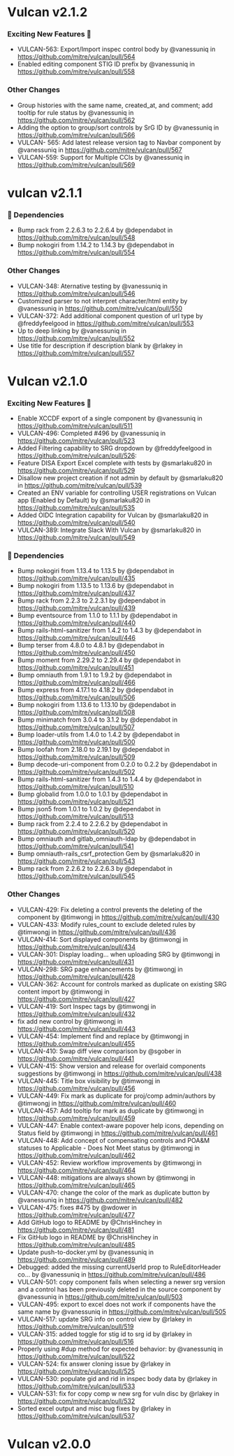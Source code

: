 # Vulcan v2.1.2

### Exciting New Features 🎉
* VULCAN-563: Export/Import inspec control body by @vanessuniq in https://github.com/mitre/vulcan/pull/564
* Enabled editing component STIG ID prefix by @vanessuniq in https://github.com/mitre/vulcan/pull/558
### Other Changes
* Group histories with the same name, created_at, and comment; add tooltip for rule status by @vanessuniq in https://github.com/mitre/vulcan/pull/562
* Adding the option to group/sort controls by SrG ID by @vanessuniq in https://github.com/mitre/vulcan/pull/566
* VULCAN- 565: Add latest release version tag to Navbar component by @vanessuniq in https://github.com/mitre/vulcan/pull/567
* VULCAN-559: Support for Multiple CCIs by @vanessuniq in https://github.com/mitre/vulcan/pull/569

# vulcan v2.1.1

### 👒 Dependencies
* Bump rack from 2.2.6.3 to 2.2.6.4 by @dependabot in https://github.com/mitre/vulcan/pull/548
* Bump nokogiri from 1.14.2 to 1.14.3 by @dependabot in https://github.com/mitre/vulcan/pull/554
### Other Changes
* VULCAN-348: Aternative testing by @vanessuniq in https://github.com/mitre/vulcan/pull/546
* Customized parser to not interpret character/html entity by @vanessuniq in https://github.com/mitre/vulcan/pull/550
* VULCAN-372: Add additional component question of url type by @freddyfeelgood in https://github.com/mitre/vulcan/pull/553
* Up to deep linking by @vanessuniq in https://github.com/mitre/vulcan/pull/552
* Use title for description if description blank by @rlakey in https://github.com/mitre/vulcan/pull/557

# Vulcan v2.1.0

### Exciting New Features 🎉
* Enable XCCDF export of a single component by @vanessuniq in https://github.com/mitre/vulcan/pull/511
* VULCAN-496: Completed #496 by @vanessuniq in https://github.com/mitre/vulcan/pull/523
* Added Filtering capability to SRG dropdown by @freddyfeelgood in https://github.com/mitre/vulcan/pull/526:
* Feature DISA Export Excel complete with tests by @smarlaku820 in https://github.com/mitre/vulcan/pull/529
* Disallow new project creation if not admin by default by @smarlaku820 in https://github.com/mitre/vulcan/pull/539
* Created an ENV variable for controlling USER registrations on Vulcan app (Enabled by Default) by @smarlaku820 in https://github.com/mitre/vulcan/pull/535
* Added OIDC Integration capability for Vulcan by @smarlaku820 in https://github.com/mitre/vulcan/pull/540
* VULCAN-389: Integrate Slack With Vulcan by @smarlaku820 in https://github.com/mitre/vulcan/pull/549
### 👒 Dependencies
* Bump nokogiri from 1.13.4 to 1.13.5 by @dependabot in https://github.com/mitre/vulcan/pull/435
* Bump nokogiri from 1.13.5 to 1.13.6 by @dependabot in https://github.com/mitre/vulcan/pull/437
* Bump rack from 2.2.3 to 2.2.3.1 by @dependabot in https://github.com/mitre/vulcan/pull/439
* Bump eventsource from 1.1.0 to 1.1.1 by @dependabot in https://github.com/mitre/vulcan/pull/440
* Bump rails-html-sanitizer from 1.4.2 to 1.4.3 by @dependabot in https://github.com/mitre/vulcan/pull/446
* Bump terser from 4.8.0 to 4.8.1 by @dependabot in https://github.com/mitre/vulcan/pull/450
* Bump moment from 2.29.2 to 2.29.4 by @dependabot in https://github.com/mitre/vulcan/pull/451
* Bump omniauth from 1.9.1 to 1.9.2 by @dependabot in https://github.com/mitre/vulcan/pull/466
* Bump express from 4.17.1 to 4.18.2 by @dependabot in https://github.com/mitre/vulcan/pull/506
* Bump nokogiri from 1.13.6 to 1.13.10 by @dependabot in https://github.com/mitre/vulcan/pull/508
* Bump minimatch from 3.0.4 to 3.1.2 by @dependabot in https://github.com/mitre/vulcan/pull/507
* Bump loader-utils from 1.4.0 to 1.4.2 by @dependabot in https://github.com/mitre/vulcan/pull/500
* Bump loofah from 2.18.0 to 2.19.1 by @dependabot in https://github.com/mitre/vulcan/pull/509
* Bump decode-uri-component from 0.2.0 to 0.2.2 by @dependabot in https://github.com/mitre/vulcan/pull/502
* Bump rails-html-sanitizer from 1.4.3 to 1.4.4 by @dependabot in https://github.com/mitre/vulcan/pull/510
* Bump globalid from 1.0.0 to 1.0.1 by @dependabot in https://github.com/mitre/vulcan/pull/521
* Bump json5 from 1.0.1 to 1.0.2 by @dependabot in https://github.com/mitre/vulcan/pull/513
* Bump rack from 2.2.4 to 2.2.6.2 by @dependabot in https://github.com/mitre/vulcan/pull/520
* Bump omniauth and gitlab_omniauth-ldap by @dependabot in https://github.com/mitre/vulcan/pull/541
* Bump omniauth-rails_csrf_protection Gem by @smarlaku820 in https://github.com/mitre/vulcan/pull/543
* Bump rack from 2.2.6.2 to 2.2.6.3 by @dependabot in https://github.com/mitre/vulcan/pull/545
### Other Changes
* VULCAN-429: Fix deleting a control prevents the deleting of the component by @timwongj in https://github.com/mitre/vulcan/pull/430
* VULCAN-433: Modify rules_count to exclude deleted rules by @timwongj in https://github.com/mitre/vulcan/pull/436
* VULCAN-414: Sort displayed components by @timwongj in https://github.com/mitre/vulcan/pull/434
* VULCAN-301: Display loading... when uploading SRG by @timwongj in https://github.com/mitre/vulcan/pull/431
* VULCAN-298: SRG page enhancements by @timwongj in https://github.com/mitre/vulcan/pull/428
* VULCAN-362: Account for controls marked as duplicate on existing SRG content import by @timwongj in https://github.com/mitre/vulcan/pull/427
* VULCAN-419: Sort Inspec tags by @timwongj in https://github.com/mitre/vulcan/pull/432
* fix add new control by @timwongj in https://github.com/mitre/vulcan/pull/443
* VULCAN-454: Implement find and replace by @timwongj in https://github.com/mitre/vulcan/pull/455
* VULCAN-410: Swap diff view comparison by @sgober in https://github.com/mitre/vulcan/pull/441
* VULCAN-415: Show version and release for overlaid components suggestions by @timwongj in https://github.com/mitre/vulcan/pull/438
* VULCAN-445: Title box visibility by @timwongj in https://github.com/mitre/vulcan/pull/456
* VULCAN-449: Fix mark as duplicate for proj/comp admin/authors by @timwongj in https://github.com/mitre/vulcan/pull/460
* VULCAN-457: Add tooltip for mark as duplicate by @timwongj in https://github.com/mitre/vulcan/pull/459
* VULCAN-447: Enable context-aware popover help icons, depending on Status field by @timwongj in https://github.com/mitre/vulcan/pull/461
* VULCAN-448: Add concept of compensating controls and POA&M statuses to Applicable - Does Not Meet status by @timwongj in https://github.com/mitre/vulcan/pull/462
* VULCAN-452: Review workflow improvements by @timwongj in https://github.com/mitre/vulcan/pull/464
* VULCAN-448: mitigations are always shown by @timwongj in https://github.com/mitre/vulcan/pull/465
*  VULCAN-470: change the color of the mark as duplicate button by @vanessuniq in https://github.com/mitre/vulcan/pull/482
* VULCAN-475: fixes #475 by @wdower in https://github.com/mitre/vulcan/pull/477
* Add GitHub logo to README by @ChrisHinchey in https://github.com/mitre/vulcan/pull/481
* Fix GitHub logo in README by @ChrisHinchey in https://github.com/mitre/vulcan/pull/485
* Update push-to-docker.yml by @vanessuniq in https://github.com/mitre/vulcan/pull/489
* Debugged: added the missing currentUserId prop to RuleEditorHeader co… by @vanessuniq in https://github.com/mitre/vulcan/pull/486
* VULCAN-501: copy component fails when selecting a newer srg version and a control has been previously deleted in the source component by @vanessuniq in https://github.com/mitre/vulcan/pull/503
* VULCAN-495: export to excel does not work if components have the same name by @vanessuniq in https://github.com/mitre/vulcan/pull/505
* VULCAN-517: update SRG info on control view by @rlakey in https://github.com/mitre/vulcan/pull/519
* VULCAN-315: added toggle for stig id to srg id by @rlakey in https://github.com/mitre/vulcan/pull/516
* Properly using #dup method for expected behavior: by @vanessuniq in https://github.com/mitre/vulcan/pull/522
* VULCAN-524: fix answer cloning issue by @rlakey in https://github.com/mitre/vulcan/pull/525
* VULCAN-530: populate gid and rid in inspec body data by @rlakey in https://github.com/mitre/vulcan/pull/533
* VULCAN-531: fix for copy comp w new srg for vuln disc by @rlakey in https://github.com/mitre/vulcan/pull/532
* Sorted excel output and misc bug fixes by @rlakey in https://github.com/mitre/vulcan/pull/537

# Vulcan v2.0.0
